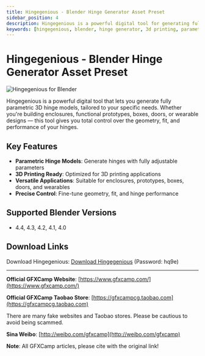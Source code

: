 ```yaml
---
title: Hingegenious - Blender Hinge Generator Asset Preset
sidebar_position: 4
description: Hingegenious is a powerful digital tool for generating fully parametric 3D hinge models in Blender, perfect for 3D printing applications.
keywords: [hingegenious, blender, hinge generator, 3d printing, parametric modeling, blender asset]
---
```


# Hingegenious - Blender Hinge Generator Asset Preset

![Hingegenious for Blender](https://www.gfxcamp.com/wp-content/uploads/2025/08/Hingegenious.jpg)

Hingegenious is a powerful digital tool that lets you generate fully parametric 3D hinge models, tailored to your specific needs. Whether you're building enclosures, functional prototypes, boxes, doors, or wearable designs — this tool gives you total control over the geometry, fit, and performance of your hinges.

## Key Features

- **Parametric Hinge Models**: Generate hinges with fully adjustable parameters
- **3D Printing Ready**: Optimized for 3D printing applications
- **Versatile Applications**: Suitable for enclosures, prototypes, boxes, doors, and wearables
- **Precise Control**: Fine-tune geometry, fit, and hinge performance

## Supported Blender Versions

- 4.4, 4.3, 4.2, 4.1, 4.0

## Download Links

Download Hingegenious:
[Download Hingegenious](https://pan.baidu.com/s/1fmGoc18iHoNTvXv_zi24Bg?pwd=hq9e) (Password: hq9e)

---

**Official GFXCamp Website**: [https://www.gfxcamp.com/](https://www.gfxcamp.com/)

**Official GFXCamp Taobao Store**: [https://gfxcampcg.taobao.com](https://gfxcampcg.taobao.com)

There are many fake websites and Taobao stores. Please be cautious to avoid being scammed.

**Sina Weibo**: [http://weibo.com/gfxcamp](http://weibo.com/gfxcamp)

**Note**: All GFXCamp articles, please cite with the original link!
